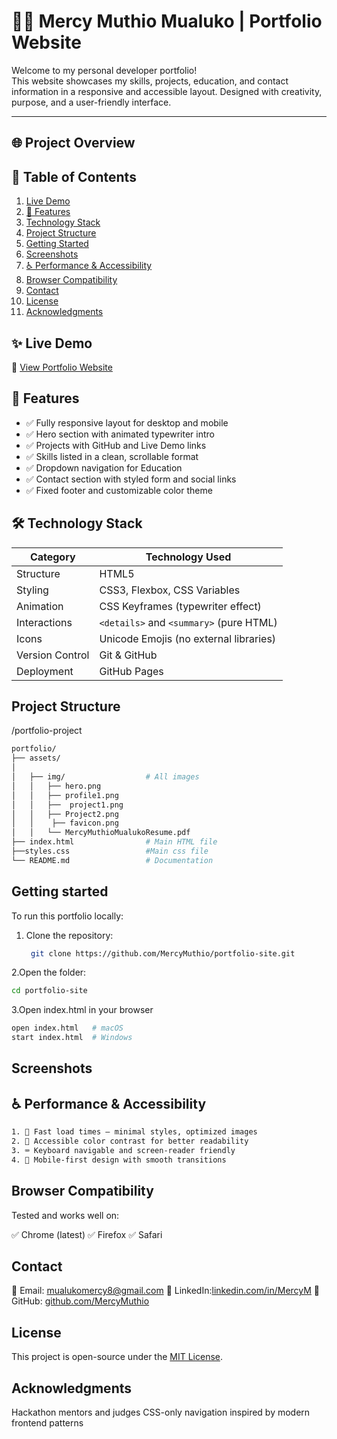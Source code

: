 # 👩‍💻 Mercy Muthio Mualuko | Portfolio Website

Welcome to my personal developer portfolio!  
This website showcases my skills, projects, education, and contact information in a responsive and accessible layout. Designed with creativity, purpose, and a user-friendly interface.

---




<!-- Example for "Project Overview" -->
<a id="project-overview"></a>
## 🌐 Project Overview
## 📌 Table of Contents
1. [Live Demo](#live-demo)
2. [🌟 Features](#-features)
3. [Technology Stack](#technology-stack)
4. [Project Structure](#project-structure)
5. [Getting Started](#getting-started)
6. [Screenshots](#screenshots)
7. [♿ Performance & Accessibility](#-performance--accessibility)
8. [Browser Compatibility](#browser-compatibility)
9. [Contact](#contact)
10. [License](#license)
11. [Acknowledgments](#acknowledgments)


    
## ✨ Live Demo
🔗 [View Portfolio Website](https://mercymuthio.github.io/portfolioMercy/)

## 🌟 Features

- ✅ Fully responsive layout for desktop and mobile
- ✅ Hero section with animated typewriter intro
- ✅ Projects with GitHub and Live Demo links
- ✅ Skills listed in a clean, scrollable format
- ✅ Dropdown navigation for Education
- ✅ Contact section with styled form and social links
- ✅ Fixed footer and customizable color theme


## 🛠️ Technology Stack

| Category       | Technology Used                          |
|----------------|------------------------------------------|
| Structure      | HTML5                                    |
| Styling        | CSS3, Flexbox, CSS Variables              |
| Animation      | CSS Keyframes (typewriter effect)        |
| Interactions   | `<details>` and `<summary>` (pure HTML)  |
| Icons          | Unicode Emojis (no external libraries)   |
| Version Control| Git & GitHub                             |
| Deployment     | GitHub Pages      



## Project Structure
/portfolio-project
```bash
portfolio/
├── assets/
│ 
│   ├── img/                  # All images
│   │   ├── hero.png
│   │   ├── profile1.png
│   │   ├──  project1.png
│   │   ├── Project2.png
│   │    ├── favicon.png
│   │   └── MercyMuthioMualukoResume.pdf
├── index.html                # Main HTML file
├──styles.css                 #Main css file
└── README.md                 # Documentation
```

## Getting started
To run this portfolio locally:
1. Clone the repository:

    ```bash
     git clone https://github.com/MercyMuthio/portfolio-site.git
    ```
2.Open the folder:    

 ```bash
 cd portfolio-site
```
3.Open index.html in your browser
  ```bash
open index.html   # macOS
start index.html  # Windows

```

## Screenshots








## ♿ Performance & Accessibility
```bash
1. 🚀 Fast load times — minimal styles, optimized images
2. 🎨 Accessible color contrast for better readability
3. ⌨️ Keyboard navigable and screen-reader friendly
4. 📱 Mobile-first design with smooth transitions
```
   ## Browser Compatibility
   Tested and works well on:

✅ Chrome (latest)
✅ Firefox
✅ Safari

## Contact

📧 Email: [mualukomercy8@gmail.com](mualukomercy8@gmail.cpm)
💼 LinkedIn:[linkedin.com/in/MercyM](https://www.linkedin.com/in/mercy-mualuko-0415232a2/)
🐙 GitHub: [github.com/MercyMuthio](github.com/MercyMuthio)


## License

This project is open-source under the [MIT License](https://img.shields.io/badge/License-MIT-blue.svg).

##  Acknowledgments
Hackathon mentors and judges
CSS-only navigation inspired by modern frontend patterns





   
